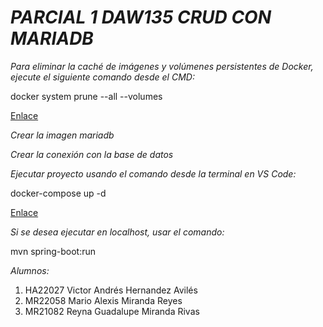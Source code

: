 # *PARCIAL 1 DAW135 CRUD CON MARIADB*

*Para eliminar la caché de imágenes y volúmenes persistentes de Docker, ejecute el siguiente comando desde el CMD:*

docker system prune --all --volumes

[Enlace](http://localhost:8080/users)

*Crear la imagen mariadb*

*Crear la conexión con la base de datos*

*Ejecutar proyecto usando el comando desde la terminal en VS Code:*

docker-compose up -d

[Enlace](http://localhost:8081/users)

*Si se desea ejecutar en localhost, usar el comando:*

mvn spring-boot:run

*Alumnos:*
1. HA22027 Victor Andrés Hernandez Avilés
2. MR22058 Mario Alexis Miranda Reyes
3. MR21082 Reyna Guadalupe Miranda Rivas